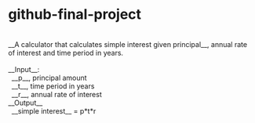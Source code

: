 # github-final-project
<br />
__A calculator that calculates simple interest given principal__, annual rate of interest and time period in years.<br />
<br />
__Input__:<br />
   &ensp;__p__, principal amount<br />
   &ensp;__t__, time period in years<br />
   &ensp;__r__, annual rate of interest<br />
__Output__<br />
   &ensp;__simple interest__ = p*t*r
